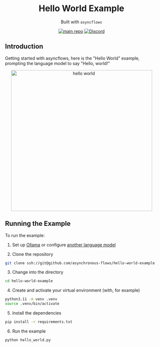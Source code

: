<div align="center">
<h1>
Hello World Example
</h1>

Built with `asyncflows`

[![main repo](https://img.shields.io/badge/main_repo-1f425f)](https://github.com/asynchronous-flows/asyncflows)
[![Discord](https://img.shields.io/badge/discord-7289da)](https://discord.gg/AGZ6GrcJCh)

</div>

## Introduction

Getting started with asyncflows, here is the "Hello World" example, prompting the language model to say "Hello, world!"  

<div align="center">
<img width="465" alt="hello world" src="https://github.com/asynchronous-flows/hello-world-example/assets/24586651/9f542c84-392c-4539-877a-0f40faeac39b">
</div>

## Running the Example

To run the example:

1. Set up [Ollama](https://github.com/asynchronous-flows/asyncflows#setting-up-ollama-for-local-inference) or configure [another language model](https://github.com/asynchronous-flows/asyncflows#using-any-language-model)  

2. Clone the repository

```bash
git clone ssh://git@github.com/asynchronous-flows/hello-world-example
```

3. Change into the directory

```bash
cd hello-world-example
```

4. Create and activate your virtual environment (with, for example)

```bash
python3.11 -m venv .venv
source .venv/bin/activate
```

5. Install the dependencies

```bash
pip install -r requirements.txt
```

6. Run the example

```bash
python hello_world.py
```

